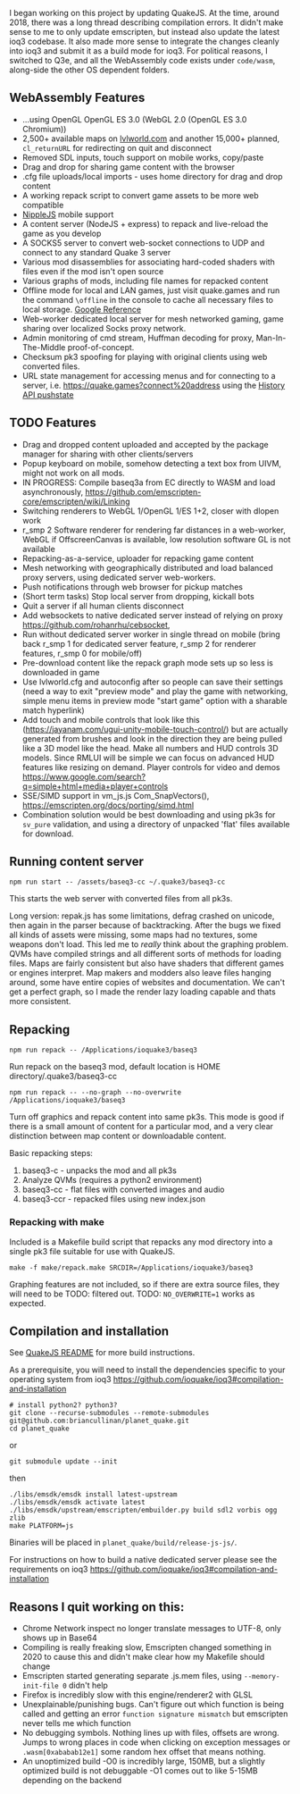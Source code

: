 
I began working on this project by updating QuakeJS. At the time, around 2018, there was a long thread describing compilation errors. It didn't make sense to me to only update emscripten, but instead also update the latest ioq3 codebase. It also made more sense to integrate the changes cleanly into ioq3 and submit it as a build mode for ioq3. For political reasons, I switched to Q3e, and all the WebAssembly code exists under `code/wasm`, along-side the other OS dependent folders.

## WebAssembly Features

  * ...using OpenGL OpenGL ES 3.0 (WebGL 2.0 (OpenGL ES 3.0 Chromium))
  * 2,500+ available maps on [lvlworld.com](https://lvlworld.com) and another 15,000+ planned, `cl_returnURL` for redirecting on quit and disconnect
  * Removed SDL inputs, touch support on mobile works, copy/paste
  * Drag and drop for sharing game content with the browser
  * .cfg file uploads/local imports - uses home directory for drag and drop content
  * A working repack script to convert game assets to be more web compatible
  * [NippleJS](https://github.com/yoannmoinet/nipplejs) mobile support
  * A content server (NodeJS + express) to repack and live-reload the game as you develop
  * A SOCKS5 server to convert web-socket connections to UDP and connect to any standard Quake 3 server
  * Various mod disassemblies for associating hard-coded shaders with files even if the mod isn't open source
  * Various graphs of mods, including file names for repacked content
  * Offline mode for local and LAN games, just visit quake.games and run the command `\offline` in the console to cache all necessary files to local storage. [Google Reference](https://developers.google.com/web/fundamentals/codelabs/offline)
  * Web-worker dedicated local server for mesh networked gaming, game sharing over localized Socks proxy network.
  * Admin monitoring of cmd stream, Huffman decoding for proxy, Man-In-The-Middle proof-of-concept.
  * Checksum pk3 spoofing for playing with original clients using web converted files.
  * URL state management for accessing menus and for connecting to a server, i.e. https://quake.games?connect%20address using the [History API pushstate](https://caniuse.com/?search=pushstate)


## TODO Features

  * Drag and dropped content uploaded and accepted by the package manager for sharing with other clients/servers
  * Popup keyboard on mobile, somehow detecting a text box from UIVM, might not work on all mods. 
  * IN PROGRESS: Compile baseq3a from EC directly to WASM and load asynchronously, https://github.com/emscripten-core/emscripten/wiki/Linking
  * Switching renderers to WebGL 1/OpenGL 1/ES 1+2, closer with dlopen work
  * r_smp 2 Software renderer for rendering far distances in a web-worker, WebGL if OffscreenCanvas is available, low resolution software GL is not available
  * Repacking-as-a-service, uploader for repacking game content
  * Mesh networking with geographically distributed and load balanced proxy servers, using dedicated server web-workers.
  * Push notifications through web browser for pickup matches
  * (Short term tasks) Stop local server from dropping, kickall bots
  * Quit a server if all human clients disconnect 
  * Add websockets to native dedicated server instead of relying on proxy https://github.com/rohanrhu/cebsocket, 
  * Run without dedicated server worker in single thread on mobile (bring back r_smp 1 for dedicated server feature, r_smp 2 for renderer features, r_smp 0 for mobile/off)
  * Pre-download content like the repack graph mode sets up so less is downloaded in game
  * Use lvlworld.cfg and autoconfig after so people can save their settings (need a way to exit "preview mode" and play the game with networking, simple menu items in preview mode "start game" option with a sharable match hyperlink)
  * Add touch and mobile controls that look like this (https://jayanam.com/ugui-unity-mobile-touch-control/) but are actually generated from brushes and look in the direction they are being pulled like a 3D model like the head. Make all numbers and HUD controls 3D models. Since RMLUI will be simple we can focus on advanced HUD  features like resizing on demand. Player controls for video and demos https://www.google.com/search?q=simple+html+media+player+controls
  * SSE/SIMD support in vm_js.js Com_SnapVectors(), https://emscripten.org/docs/porting/simd.html
  * Combination solution would be best downloading and using pk3s for `sv_pure` validation, and using a directory of unpacked 'flat' files available for download.


## Running content server

  `npm run start -- /assets/baseq3-cc ~/.quake3/baseq3-cc`

  This starts the web server with converted files from all pk3s.

  Long version: repak.js has some limitations, defrag crashed on unicode,
  then again in the parser because of backtracking. After the bugs we fixed all
  kinds of assets were missing, some maps had no textures, some weapons don't
  load. This led me to _really_ think about the graphing problem. 
  QVMs have compiled strings and all different
  sorts of methods for loading files. Maps are fairly consistent but also have
  shaders that different games or engines interpret. Map makers and modders also
  leave files hanging around, some have entire copies of websites and
  documentation. We can't get a perfect graph, so I made the render lazy loading
  capable and thats more consistent.

## Repacking

  `npm run repack -- /Applications/ioquake3/baseq3`

  Run repack on the baseq3 mod, default location is HOME directory/.quake3/baseq3-cc

  `npm run repack -- --no-graph --no-overwrite /Applications/ioquake3/baseq3`

  Turn off graphics and repack content into same pk3s. This mode is good if there
  is a small amount of content for a particular mod, and a very clear distinction
  between map content or downloadable content.

  Basic repacking steps:

  1) baseq3-c - unpacks the mod and all pk3s
  2) Analyze QVMs (requires a python2 environment)
  3) baseq3-cc - flat files with converted images and audio
  4) baseq3-ccr - repacked files using new index.json

### Repacking with make

  Included is a Makefile build script that repacks any mod directory into a single pk3 file suitable for use with QuakeJS.

  `make -f make/repack.make SRCDIR=/Applications/ioquake3/baseq3`

  Graphing features are not included, so if there are extra source files, they will need to be TODO: filtered out. TODO: `NO_OVERWRITE=1` works as expected.

## Compilation and installation
  
  See [QuakeJS README](../QuakeJs.md) for more build instructions.

  As a prerequisite, you will need to install the dependencies specific to your
   operating system from ioq3 https://github.com/ioquake/ioq3#compilation-and-installation

  ```
  # install python2? python3?
  git clone --recurse-submodules --remote-submodules git@github.com:briancullinan/planet_quake.git
  cd planet_quake
  ```
  or 
  ```
  git submodule update --init
  ```
  then
  ```
  ./libs/emsdk/emsdk install latest-upstream
  ./libs/emsdk/emsdk activate latest
  ./libs/emsdk/upstream/emscripten/embuilder.py build sdl2 vorbis ogg zlib
  make PLATFORM=js
  ```

  Binaries will be placed in `planet_quake/build/release-js-js/`.

  For instructions on how to build a native dedicated server please see the
   requirements on ioq3 https://github.com/ioquake/ioq3#compilation-and-installation


## Reasons I quit working on this:
  - Chrome Network inspect no longer translate messages to UTF-8, only shows up in Base64
  - Compiling is really freaking slow, Emscripten changed something in 2020 to cause this and didn't make clear how my Makefile should change
  - Emscripten started generating separate .js.mem files, using `--memory-init-file 0` didn't help
  - Firefox is incredibly slow with this engine/renderer2 with GLSL
  - Unexplainable/punishing bugs. Can't figure out which function is being called and getting an error `function signature mismatch` but emscripten never tells me which function
  - No debugging symbols. Nothing lines up with files, offsets are wrong. Jumps to wrong places in code when clicking on exception messages or `.wasm[0xababab12e1]` some random hex offset that means nothing.
  - An unoptimized build -O0 is incredibly large, 150MB, but a slightly optimized build is not debuggable -O1 comes  out to like 5-15MB depending on the backend
